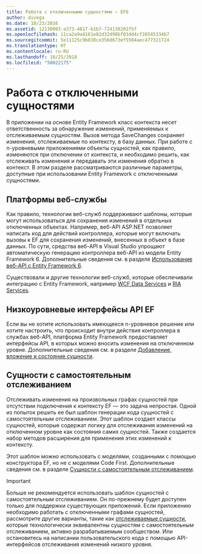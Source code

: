 ```yaml
---
title: Работа с отключенными сущностями — EF6
author: divega
ms.date: 10/23/2016
ms.assetid: 12138003-a373-4817-b1b7-724130202f5f
ms.openlocfilehash: 11ca2a9a4161e02d32d98bf03dd4cf28545334b7
ms.sourcegitcommit: 5e11125c9b838ce356d673ef5504aec477321724
ms.translationtype: HT
ms.contentlocale: ru-RU
ms.lasthandoff: 10/25/2018
ms.locfileid: "50022175"
---
```

# <a name="working-with-disconnected-entities"></a>Работа с отключенными сущностями
В приложении на основе Entity Framework класс контекста несет ответственность за обнаружение изменений, применяемых к отслеживаемым сущностям. Вызов метода SaveChanges сохраняет изменения, отслеживаемые по контексту, в базу данных. При работе с n-уровневыми приложениями объекты сущностей, как правило, изменяются при отключении от контекста, и необходимо решить, как отслеживать изменения и передавать эти изменения обратно в контекст. В этом разделе рассматриваются различные параметры, доступные при использовании Entity Framework с отключенными сущностями.   

## <a name="web-service-frameworks"></a>Платформы веб-службы

Как правило, технологии веб-служб поддерживают шаблоны, которые могут использоваться для сохранения изменений в отдельных отключенных объектах. Например, веб-API ASP.NET позволяет написать код для действий контроллера, которые могут включать вызовы к EF для сохранения изменений, внесенных в объект в базе данных. По сути, средства веб-API в Visual Studio упрощают автоматическую генерацию контроллера веб-API из модели Entity Framework 6. Дополнительные сведения см. в разделе [Использование веб-API с Entity Framework 6](https://docs.microsoft.com/aspnet/web-api/overview/data/using-web-api-with-entity-framework/).   

Существовали и другие технологии веб-служб, которые обеспечивали интеграцию с Entity Framework, например [WCF Data Services](https://docs.microsoft.com/dotnet/framework/data/wcf/create-a-data-service-using-an-adonet-ef-data-wcf) и [RIA Services](https://docs.microsoft.com/previous-versions/dotnet/wcf-ria/ee707344(v=vs.91)).

## <a name="low-level-ef-apis"></a>Низкоуровневые интерфейсы API EF

Если вы не хотите использовать имеющееся n-уровневое решение или хотите настроить, что происходит внутри действия контроллера в службах веб-API, платформа Entity Framework предоставляет интерфейсы API, в которых можно вносить изменения на отключенном уровне. Дополнительные сведения см. в разделе [Добавление, вложение и состояние сущности](~/ef6/saving/change-tracking/entity-state.md).  

## <a name="self-tracking-entities"></a>Сущности с самостоятельным отслеживанием  

Отслеживать изменения на произвольных графах сущностей при отсутствии подключения к контексту EF — это задача непростая. Одной из попыток решить ее был шаблон генерации кода сущностей с самостоятельным отслеживанием. Этот шаблон создает классы сущностей, которые содержат логику для отслеживания изменений на отключенном уровне как состояния самих сущностей. Также создается набор методов расширения для применения этих изменений к контексту.

Этот шаблон можно использовать с моделями, созданными с помощью конструктора EF, но не с моделями Code First. Дополнительные сведения см. в разделе [Сущности с самостоятельным отслеживанием](self-tracking-entities/index.md).  

> [!IMPORTANT]
> Больше не рекомендуется использовать шаблон сущностей с самостоятельным отслеживанием. Он по-прежнему будет доступен только для поддержки существующих приложений. Если приложению необходимо работать с отключенными графами сущностей, рассмотрите другие варианты, такие как [отслеживаемые сущности](http://trackableentities.github.io/), которые технологически эквивалентны сущностям с самостоятельным отслеживанием, активно разрабатываемым сообществом. Или остановитесь на написании пользовательского кода с помощью API-интерфейсов отслеживания изменений низкого уровня.
